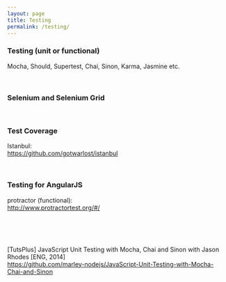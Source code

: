 ```yaml
---
layout: page
title: Testing
permalink: /testing/
---
```





### Testing (unit or functional)

Mocha, Should, Supertest, Chai, Sinon, Karma, Jasmine etc.



<br/>

### Selenium and Selenium Grid



<br/>

### Test Coverage

Istanbul:  
https://github.com/gotwarlost/istanbul


<br/>

### Testing for AngularJS

protractor (functional):  
http://www.protractortest.org/#/


<br/>
<br/>
<br/>


[TutsPlus] JavaScript Unit Testing with Mocha, Chai and Sinon with Jason Rhodes [ENG, 2014]  
https://github.com/marley-nodejs/JavaScript-Unit-Testing-with-Mocha-Chai-and-Sinon
